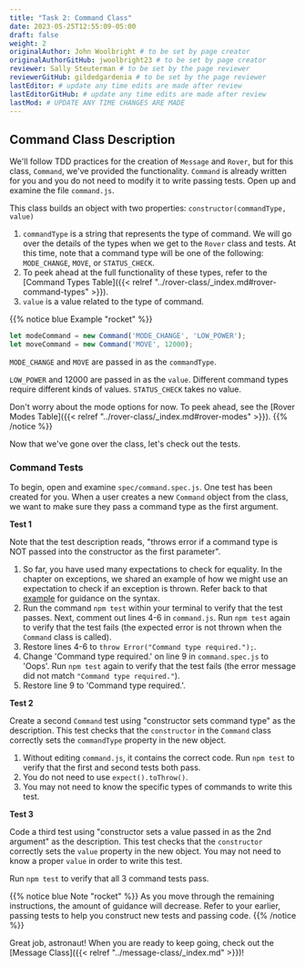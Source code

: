 ```yaml
---
title: "Task 2: Command Class"
date: 2023-05-25T12:55:09-05:00
draft: false
weight: 2
originalAuthor: John Woolbright # to be set by page creator
originalAuthorGitHub: jwoolbright23 # to be set by page creator
reviewer: Sally Steuterman # to be set by the page reviewer
reviewerGitHub: gildedgardenia # to be set by the page reviewer
lastEditor: # update any time edits are made after review
lastEditorGitHub: # update any time edits are made after review
lastMod: # UPDATE ANY TIME CHANGES ARE MADE
---
```


## Command Class Description

We'll follow TDD practices for the creation of `Message` and `Rover`, but for this class, `Command`, we've provided the functionality. `Command` is already written for you and you do not need to modify it to write passing tests. Open up and examine the file `command.js`.

This class builds an object with two properties: `constructor(commandType, value)`
1. `commandType` is a string that represents the type of command. We will go over the details of the types when we get to the `Rover` class and tests. At this time, note that a command type will be one of the following: `MODE_CHANGE`, `MOVE`, or `STATUS_CHECK`.
1. To peek ahead at the full functionality of these types, refer to the [Command Types Table]({{< relref "../rover-class/_index.md#rover-command-types" >}}).
1. `value` is a value related to the type of command.

{{% notice blue Example "rocket" %}}
```javascript
let modeCommand = new Command('MODE_CHANGE', 'LOW_POWER');
let moveCommand = new Command('MOVE', 12000);
```

`MODE_CHANGE` and `MOVE` are passed in as the `commandType`.

`LOW_POWER` and 12000 are passed in as the `value`. Different command types require different kinds of values. `STATUS_CHECK` takes no value.

Don't worry about the mode options for now. To peek ahead, see the [Rover Modes Table]({{< relref "../rover-class/_index.md#rover-modes" >}}).
{{% /notice %}}

Now that we've gone over the class, let's check out the tests.

### Command Tests

To begin, open and examine `spec/command.spec.js`. One test has been created for you. When a user creates a new `Command` object from the class, we want to make sure they pass a command type as the first argument.

**Test 1**

Note that the test description reads, "throws error if a command type is NOT passed into the constructor as the first parameter".
<!-- TODO: Add link below that references back to the exceptions chapter example -->
1. So far, you have used many expectations to check for equality. In the chapter on exceptions, we shared an example of how we might use an expectation to check if an exception is thrown. Refer back to that [example]() for guidance on the syntax.
1. Run the command `npm test` within your terminal to verify that the test passes. Next, comment out lines 4-6 in `command.js`. Run `npm test` again to verify that the test fails (the expected error is not thrown when the `Command` class is called).
1. Restore lines 4-6 to `throw Error("Command type required.");`.
1. Change 'Command type required.' on line 9 in `command.spec.js` to 'Oops'. Run `npm test` again to verify that the test fails (the error message did not match `"Command type required."`).
1. Restore line 9 to 'Command type required.'.

**Test 2**

Create a second `Command` test using "constructor sets command type" as the description. This test checks that the `constructor` in the `Command` class correctly sets the `commandType` property in the new object.

1. Without editing `command.js`, it contains the correct code. Run `npm test` to verify that the first and second tests both pass.
1. You do not need to use `expect().toThrow()`.
1. You may not need to know the specific types of commands to write this test.

**Test 3**

Code a third test using "constructor sets a value passed in as the 2nd argument" as the description. This test checks that the `constructor` correctly sets the `value` property in the new object. You may not need to know a proper `value` in order to write this test.

Run `npm test` to verify that all 3 command tests pass.

{{% notice blue Note "rocket" %}}
As you move through the remaining instructions, the amount of guidance will decrease. Refer to your earlier, passing tests to help you construct new tests and passing code.
{{% /notice %}}

Great job, astronaut! When you are ready to keep going, check out the [Message Class]({{< relref "../message-class/_index.md" >}})!

